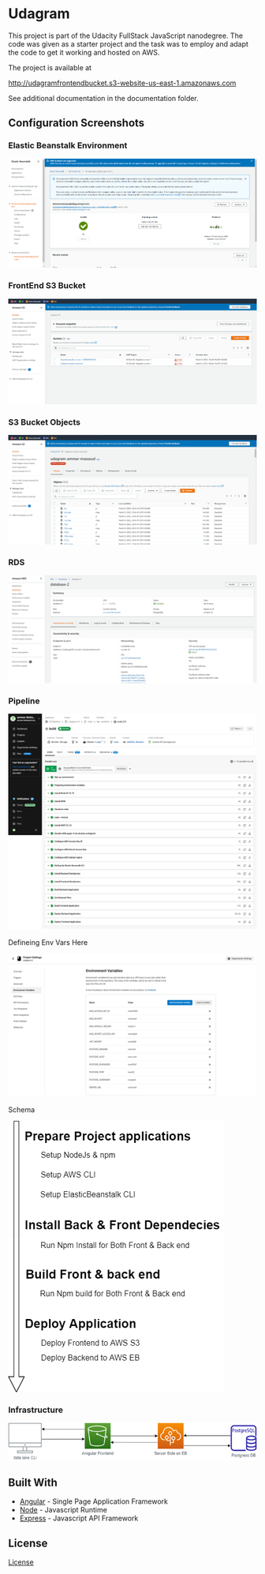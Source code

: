 # Udagram

This project is part of the Udacity FullStack JavaScript nanodegree. The code was given as a starter project and the task was to employ and adapt the code to get it working and hosted on AWS.

The project is available at

http://udagramfrontendbucket.s3-website-us-east-1.amazonaws.com

See additional documentation in the documentation folder.

## Configuration Screenshots

### Elastic Beanstalk Environment

![Elastic Beanstalk Environment](./images/eb.png)

### FrontEnd S3 Bucket

![FrontEnd S3 Bucket](./images/frontend-s3.PNG)

### S3 Bucket Objects

![Media S3 Bucket](./images/frontend-bucket.PNG)

### RDS

![PostgreSQL RDS database](./images/rds.PNG)

### Pipeline

![CircleCI Pipeline](./images/pipeline.png)

Defineing Env Vars Here

![CircleCI Pipeline environment variables](./images/env.png)

Schema

![Pipeline Schema](./images/schema.png)

### Infrastructure

![Architecture](./images/infrastructure.png)

## Built With

- [Angular](https://angular.io/) - Single Page Application Framework
- [Node](https://nodejs.org) - Javascript Runtime
- [Express](https://expressjs.com/) - Javascript API Framework

## License

[License](LICENSE.txt)
